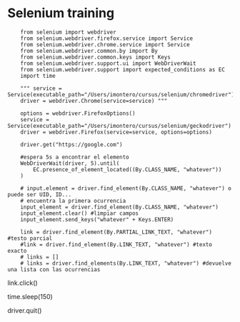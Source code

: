 # Selenium training

        from selenium import webdriver
        from selenium.webdriver.firefox.service import Service
        from selenium.webdriver.chrome.service import Service
        from selenium.webdriver.common.by import By
        from selenium.webdriver.common.keys import Keys
        from selenium.webdriver.support.ui import WebDriverWait
        from selenium.webdriver.support import expected_conditions as EC
        import time

        """ service = Service(executable_path="/Users/imontero/cursus/selenium/chromedriver")
        driver = webdriver.Chrome(service=service) """

        options = webdriver.FirefoxOptions()
        service = Service(executable_path="/Users/imontero/cursus/selenium/geckodriver")
        driver = webdriver.Firefox(service=service, options=options)

        driver.get("https://google.com")

        #espera 5s a encontrar el elemento
        WebDriverWait(driver, 5).until(
            EC.presence_of_element_located((By.CLASS_NAME, "whatever"))
        )

        # input.element = driver.find_element(By.CLASS_NAME, "whatever") o puede ser UID, ID...
        # encuentra la primera ocurrencia 
        input_element = driver.find_element(By.CLASS_NAME, "whatever")
        input_element.clear() #limpiar campos
        input_element.send_keys("whatever" + Keys.ENTER)

        link = driver.find_element(By.PARTIAL_LINK_TEXT, "whatever") #testo parcial
        #link = driver.find_element(By.LINK_TEXT, "whatever") #texto exacto
        # links = []
        # links = driver.find_elements(By.LINK_TEXT, "whatever") #devuelve una lista con las ocurrencias




link.click()




time.sleep(150)

driver.quit()

